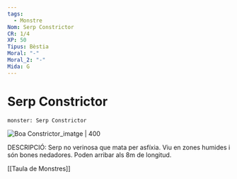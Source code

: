 ```yaml
---
tags:
  - Monstre
Nom: Serp Constrictor
CR: 1/4
XP: 50
Tipus: Bèstia
Moral: "-"
Moral_2: "-"
Mida: G
---
```

# Serp Constrictor

```statblock
monster: Serp Constrictor
```

![Boa Constrictor_imatge | 400](https://cdnb.artstation.com/p/assets/images/images/010/630/765/medium/joshua-wright-titanaboa.jpg?1525404391)

DESCRIPCIÓ: 
Serp no verinosa que mata per asfíxia. Viu en zones humides i són bones nedadores. Poden arribar als 8m de longitud.

[[Taula de Monstres]]

